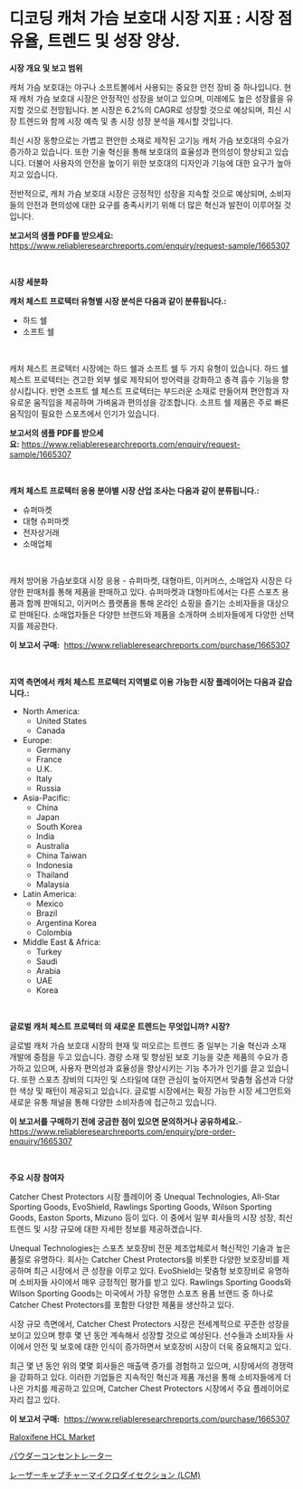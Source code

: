 <p><h1>디코딩 캐처 가슴 보호대 시장 지표 : 시장 점유율, 트렌드 및 성장 양상.</h1></p><p><strong>시장 개요 및 보고 범위</strong></p>
<p><p>캐처 가슴 보호대는 야구나 소프트볼에서 사용되는 중요한 안전 장비 중 하나입니다. 현재 캐처 가슴 보호대 시장은 안정적인 성장을 보이고 있으며, 미래에도 높은 성장률을 유지할 것으로 전망됩니다. 본 시장은 6.2%의 CAGR로 성장할 것으로 예상되며, 최신 시장 트렌드와 함께 시장 예측 및 총 시장 성장 분석을 제시할 것입니다.</p><p>최신 시장 동향으로는 가볍고 편안한 소재로 제작된 고기능 캐처 가슴 보호대의 수요가 증가하고 있습니다. 또한 기술 혁신을 통해 보호대의 효율성과 편의성이 향상되고 있습니다. 더불어 사용자의 안전을 높이기 위한 보호대의 디자인과 기능에 대한 요구가 높아지고 있습니다.</p><p>전반적으로, 캐처 가슴 보호대 시장은 긍정적인 성장을 지속할 것으로 예상되며, 소비자들의 안전과 편의성에 대한 요구를 충족시키기 위해 더 많은 혁신과 발전이 이루어질 것입니다.</p></p>
<p><strong>보고서의 샘플 PDF를 받으세요:</strong> <a href="https://www.reliableresearchreports.com/enquiry/request-sample/1665307">https://www.reliableresearchreports.com/enquiry/request-sample/1665307</a></p>
<p>&nbsp;</p>
<p><strong>시장 세분화</strong></p>
<p><strong>캐처 체스트 프로텍터 유형별 시장 분석은 다음과 같이 분류됩니다.:</strong></p>
<p><ul><li>하드 쉘</li><li>소프트 쉘</li></ul></p>
<p>&nbsp;</p>
<p><p>캐처 체스트 프로텍터 시장에는 하드 쉘과 소프트 쉘 두 가지 유형이 있습니다. 하드 쉘 체스트 프로텍터는 견고한 외부 쉘로 제작되어 방어력을 강화하고 충격 흡수 기능을 향상시킵니다. 반면 소프트 쉘 체스트 프로텍터는 부드러운 소재로 만들어져 편안함과 자유로운 움직임을 제공하며 가벼움과 편의성을 강조합니다. 소프트 쉘 제품은 주로 빠른 움직임이 필요한 스포츠에서 인기가 있습니다.</p></p>
<p><strong>보고서의 샘플 PDF를 받으세요:</strong>&nbsp;<a href="https://www.reliableresearchreports.com/enquiry/request-sample/1665307">https://www.reliableresearchreports.com/enquiry/request-sample/1665307</a></p>
<p>&nbsp;</p>
<p><strong> 캐처 체스트 프로텍터 응용 분야별 시장 산업 조사는 다음과 같이 분류됩니다.:</strong></p>
<p><ul><li>슈퍼마켓</li><li>대형 슈퍼마켓</li><li>전자상거래</li><li>소매업체</li></ul></p>
<p>&nbsp;</p>
<p><p>캐처 방어용 가슴보호대 시장 응용 - 슈퍼마켓, 대형마트, 이커머스, 소매업자 시장은 다양한 판매처를 통해 제품을 판매하고 있다. 슈퍼마켓과 대형마트에서는 다른 스포츠 용품과 함께 판매되고, 이커머스 플랫폼을 통해 온라인 쇼핑을 즐기는 소비자들을 대상으로 판매된다. 소매업자들은 다양한 브랜드와 제품을 소개하며 소비자들에게 다양한 선택지를 제공한다.</p></p>
<p><strong>이 보고서 구매:</strong>&nbsp; <a href="https://www.reliableresearchreports.com/purchase/1665307">https://www.reliableresearchreports.com/purchase/1665307</a></p>
<p>&nbsp;</p>
<p><strong>지역 측면에서 캐처 체스트 프로텍터 지역별로 이용 가능한 시장 플레이어는 다음과 같습니다.:</strong></p>
<p><ul>
    <li>
        North America:
        <ul>
            <li>United States</li>
            <li>Canada</li>
        </ul>
    </li>
    <li>
        Europe:
        <ul>
            <li>Germany</li>
            <li>France</li>
            <li>U.K.</li>
            <li>Italy</li>
            <li>Russia</li>
        </ul>
    </li>
    <li>
        Asia-Pacific:
        <ul>
            <li>China</li>
            <li>Japan</li>
            <li>South Korea</li>
            <li>India</li>
            <li>Australia</li>
            <li>China Taiwan</li>
            <li>Indonesia</li>
            <li>Thailand</li>
            <li>Malaysia</li>
        </ul>
    </li>
    <li>
        Latin America:
        <ul>
            <li>Mexico</li>
            <li>Brazil</li>
            <li>Argentina Korea</li>
            <li>Colombia</li>
        </ul>
    </li>
    <li>
        Middle East & Africa:
        <ul>
            <li>Turkey</li>
            <li>Saudi</li>
            <li>Arabia</li>
            <li>UAE</li>
            <li>Korea</li>
        </ul>
    </li>
    </ul></p>
<p>&nbsp;</p>
<p><strong>글로벌 캐처 체스트 프로텍터 의 새로운 트렌드는 무엇입니까? 시장?</strong></p>
<p><p>글로벌 캐처 가슴 보호대 시장의 현재 및 떠오르는 트렌드 중 일부는 기술 혁신과 소재 개발에 중점을 두고 있습니다. 경량 소재 및 향상된 보호 기능을 갖춘 제품의 수요가 증가하고 있으며, 사용자 편의성과 효율성을 향상시키는 기능 추가가 인기를 끌고 있습니다. 또한 스포츠 장비의 디자인 및 스타일에 대한 관심이 높아지면서 맞춤형 옵션과 다양한 색상 및 패턴이 제공되고 있습니다. 글로벌 시장에서는 확장 가능한 시장 세그먼트와 새로운 유통 채널을 통해 다양한 소비자층에 접근하고 있습니다.</p></p>
<p><strong>이 보고서를 구매하기 전에 궁금한 점이 있으면 문의하거나 공유하세요.</strong>- <a href="https://www.reliableresearchreports.com/enquiry/pre-order-enquiry/1665307">https://www.reliableresearchreports.com/enquiry/pre-order-enquiry/1665307</a></p>
<p>&nbsp;</p>
<p><strong>주요 시장 참여자</strong></p>
<p><p>Catcher Chest Protectors 시장 플레이어 중 Unequal Technologies, All-Star Sporting Goods, EvoShield, Rawlings Sporting Goods, Wilson Sporting Goods, Easton Sports, Mizuno 등이 있다. 이 중에서 일부 회사들의 시장 성장, 최신 트렌드 및 시장 규모에 대한 자세한 정보를 제공하겠습니다.</p><p>Unequal Technologies는 스포츠 보호장비 전문 제조업체로서 혁신적인 기술과 높은 품질로 유명하다. 회사는 Catcher Chest Protectors를 비롯한 다양한 보호장비를 제공하며 최근 시장에서 큰 성장을 이루고 있다. EvoShield는 맞춤형 보호장비로 유명하며 소비자들 사이에서 매우 긍정적인 평가를 받고 있다. Rawlings Sporting Goods와 Wilson Sporting Goods는 미국에서 가장 유명한 스포츠 용품 브랜드 중 하나로 Catcher Chest Protectors를 포함한 다양한 제품을 생산하고 있다.</p><p>시장 규모 측면에서, Catcher Chest Protectors 시장은 전세계적으로 꾸준한 성장을 보이고 있으며 향후 몇 년 동안 계속해서 성장할 것으로 예상된다. 선수들과 소비자들 사이에서 안전 및 보호에 대한 인식이 증가하면서 보호장비 시장이 더욱 중요해지고 있다.</p><p>최근 몇 년 동안 위의 몇몇 회사들은 매출액 증가를 경험하고 있으며, 시장에서의 경쟁력을 강화하고 있다. 이러한 기업들은 지속적인 혁신과 제품 개선을 통해 소비자들에게 더 나은 가치를 제공하고 있으며, Catcher Chest Protectors 시장에서 주요 플레이어로 자리 잡고 있다.</p></p>
<p><strong>이 보고서 구매:</strong>&nbsp;&nbsp;<a href="https://www.reliableresearchreports.com/purchase/1665307">https://www.reliableresearchreports.com/purchase/1665307</a></p>
<p><p><a href="https://noble-drawer-34c.notion.site/Raloxifene-HCL-Market-Size-Share-Trends-Analysis-Report-By-Application-Regional-Outlook-Competi-091422d348984cf29aa95dce2bd0d3f5">Raloxifene HCL Market</a></p><p><a href="https://medium.com/@orlohagenes_12279/%E7%B2%89%E6%9C%AB%E9%9B%86%E5%A1%B5%E5%99%A8%E5%B8%82%E5%A0%B4%E3%81%AF%E5%B8%82%E5%A0%B4%E3%82%B7%E3%82%A7%E3%82%A2-%E5%B8%82%E5%A0%B4%E5%8B%95%E5%90%91-%E5%B8%82%E5%A0%B4%E6%88%90%E9%95%B7%E3%81%AB%E9%96%A2%E3%81%99%E3%82%8B%E6%83%85%E5%A0%B1%E3%82%92%E6%8F%90%E4%BE%9B%E3%81%97%E3%81%BE%E3%81%99-bd890d4a19db">パウダーコンセントレーター</a></p><p><a href="https://medium.com/@addiehirthe05/%E3%83%AC%E3%83%BC%E3%82%B6%E3%83%BC%E3%82%AD%E3%83%A3%E3%83%97%E3%83%81%E3%83%A3%E3%83%9E%E3%82%A4%E3%82%AF%E3%83%AD%E5%88%87%E9%99%A4-lcm-%E5%B8%82%E5%A0%B4%E8%A6%8F%E6%A8%A1%E3%81%A8%E5%B8%82%E5%A0%B4%E5%8B%95%E5%90%91-%E5%AE%8C%E5%85%A8%E3%81%AA%E6%A5%AD%E7%95%8C%E6%A6%82%E8%A6%81-2024%E5%B9%B4%E3%81%8B%E3%82%892031%E5%B9%B4%E3%81%BE%E3%81%A7-3b9aab1052a3">レーザーキャプチャーマイクロダイセクション (LCM)</a></p></p>
